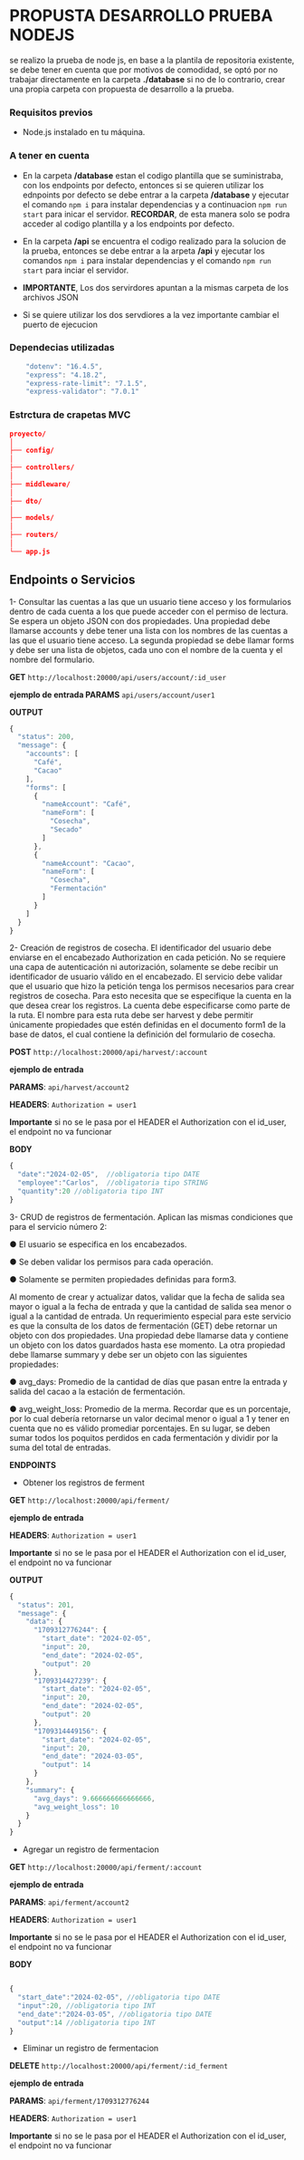 # PROPUSTA DESARROLLO PRUEBA NODEJS

se realizo la prueba de node js, en base a la plantila de repositoria existente, se debe tener en cuenta que por motivos de comodidad, se optó por no trabajar directamente en la carpeta **./database** si no de lo contrario, crear una propia carpeta con propuesta de desarrollo a la prueba.

### Requisitos previos
- Node.js instalado en tu máquina.

### A tener en cuenta
- En la carpeta **/database** estan el codigo plantilla que se suministraba, con los endpoints por defecto, entonces si se quieren utilizar los ednpoints por defecto se debe entrar a la carpeta **/database** y ejecutar el comando `npm i` para instalar dependencias y a continuacion `npm run start` para inicar el servidor. **RECORDAR**, de esta manera solo se podra acceder al codigo plantilla y a los endpoints por defecto.

- En la carpeta **/api** se encuentra el codigo realizado para la solucion de la prueba, entonces se debe entrar a la arpeta **/api** y ejecutar los comandos `npm i` para instalar dependencias y el comando `npm run start` para inciar el servidor.

- **IMPORTANTE**, Los dos servirdores apuntan a la mismas carpeta de los archivos JSON

- Si se quiere utilizar los dos servdiores a la vez importante cambiar el puerto de ejecucion

### Dependecias utilizadas

```js
    "dotenv": "16.4.5",
    "express": "4.18.2",
    "express-rate-limit": "7.1.5",
    "express-validator": "7.0.1"
```

### Estrctura de crapetas MVC
```json
proyecto/
│
├── config/
│
├── controllers/
│
├── middleware/
│
├── dto/
│
├── models/
│
├── routers/
│
└── app.js
```

## Endpoints o Servicios
1- Consultar las cuentas a las que un usuario tiene acceso y los formularios dentro de cada cuenta a los
que puede acceder con el permiso de lectura.
Se espera un objeto JSON con dos propiedades. Una propiedad debe llamarse accounts y debe
tener una lista con los nombres de las cuentas a las que el usuario tiene acceso. La segunda
propiedad se debe llamar forms y debe ser una lista de objetos, cada uno con el nombre de la cuenta
y el nombre del formulario.

**GET** `http://localhost:20000/api/users/account/:id_user`

**ejemplo de entrada PARAMS**
`api/users/account/user1`

**OUTPUT**
```js
{
  "status": 200,
  "message": {
    "accounts": [
      "Café",
      "Cacao"
    ],
    "forms": [
      {
        "nameAccount": "Café",
        "nameForm": [
          "Cosecha",
          "Secado"
        ]
      },
      {
        "nameAccount": "Cacao",
        "nameForm": [
          "Cosecha",
          "Fermentación"
        ]
      }
    ]
  }
}
```

2- Creación de registros de cosecha.
El identificador del usuario debe enviarse en el encabezado Authorization en cada petición. No se
requiere una capa de autenticación ni autorización, solamente se debe recibir un identificador de
usuario válido en el encabezado.
El servicio debe validar que el usuario que hizo la petición tenga los permisos necesarios para crear
registros de cosecha. Para esto necesita que se especifique la cuenta en la que desea crear los
registros. La cuenta debe especificarse como parte de la ruta.
El nombre para esta ruta debe ser harvest y debe permitir únicamente propiedades que estén
definidas en el documento form1 de la base de datos, el cual contiene la definición del formulario de
cosecha.

**POST** `http://localhost:20000/api/harvest/:account`

**ejemplo de entrada**

**PARAMS**:
`api/harvest/account2`

**HEADERS**:
`Authorization = user1`

**Importante** si no se le pasa por el HEADER el Authorization con el id_user, el endpoint no va funcionar

**BODY**
```js
{
  "date":"2024-02-05",  //obligatoria tipo DATE
  "employee":"Carlos",  //obligatoria tipo STRING
  "quantity":20 //obligatoria tipo INT
}
```

3- CRUD de registros de fermentación.
Aplican las mismas condiciones que para el servicio número 2:

● El usuario se especifica en los encabezados.

● Se deben validar los permisos para cada operación.

● Solamente se permiten propiedades definidas para form3.

Al momento de crear y actualizar datos, validar que la fecha de salida sea mayor o igual a la fecha de
entrada y que la cantidad de salida sea menor o igual a la cantidad de entrada.
Un requerimiento especial para este servicio es que la consulta de los datos de fermentación (GET)
debe retornar un objeto con dos propiedades.
Una propiedad debe llamarse data y contiene un objeto con los datos guardados hasta ese momento.
La otra propiedad debe llamarse summary y debe ser un objeto con las siguientes propiedades:

● avg_days: Promedio de la cantidad de días que pasan entre la entrada y salida del cacao a la
estación de fermentación.

● avg_weight_loss: Promedio de la merma. Recordar que es un porcentaje, por lo cual debería
retornarse un valor decimal menor o igual a 1 y tener en cuenta que no es válido promediar
porcentajes. En su lugar, se deben sumar todos los poquitos perdidos en cada fermentación y
dividir por la suma del total de entradas.

**ENDPOINTS**

- Obtener los registros de ferment

**GET** `http://localhost:20000/api/ferment/`

**ejemplo de entrada**

**HEADERS**:
`Authorization = user1`

**Importante** si no se le pasa por el HEADER el Authorization con el id_user, el endpoint no va funcionar

**OUTPUT**
```js
{
  "status": 201,
  "message": {
    "data": {
      "1709312776244": {
        "start_date": "2024-02-05",
        "input": 20,
        "end_date": "2024-02-05",
        "output": 20
      },
      "1709314427239": {
        "start_date": "2024-02-05",
        "input": 20,
        "end_date": "2024-02-05",
        "output": 20
      },
      "1709314449156": {
        "start_date": "2024-02-05",
        "input": 20,
        "end_date": "2024-03-05",
        "output": 14
      }
    },
    "summary": {
      "avg_days": 9.666666666666666,
      "avg_weight_loss": 10
    }
  }
}
```


- Agregar un registro de fermentacion

**GET** `http://localhost:20000/api/ferment/:account`

**ejemplo de entrada**

**PARAMS**:
`api/ferment/account2`

**HEADERS**:
`Authorization = user1`

**Importante** si no se le pasa por el HEADER el Authorization con el id_user, el endpoint no va funcionar

**BODY**
```js

{
  "start_date":"2024-02-05", //obligatoria tipo DATE
  "input":20, //obligatoria tipo INT
  "end_date":"2024-03-05", //obligatoria tipo DATE
  "output":14 //obligatoria tipo INT
}
```

- Eliminar un registro de fermentacion

**DELETE** `http://localhost:20000/api/ferment/:id_ferment`

**ejemplo de entrada**

**PARAMS**:
`api/ferment/1709312776244`

**HEADERS**:
`Authorization = user1`

**Importante** si no se le pasa por el HEADER el Authorization con el id_user, el endpoint no va funcionar

